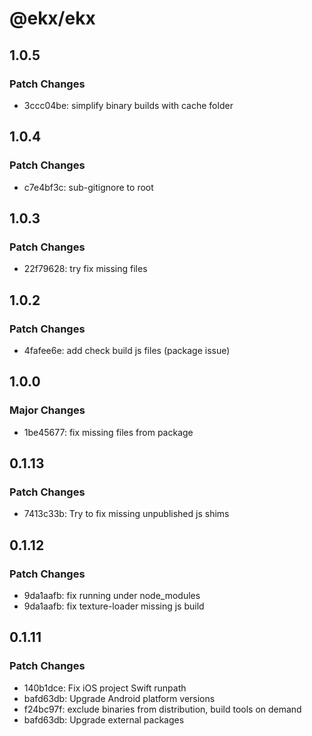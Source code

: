 # @ekx/ekx

## 1.0.5

### Patch Changes

- 3ccc04be: simplify binary builds with cache folder

## 1.0.4

### Patch Changes

- c7e4bf3c: sub-gitignore to root

## 1.0.3

### Patch Changes

- 22f79628: try fix missing files

## 1.0.2

### Patch Changes

- 4fafee6e: add check build js files (package issue)

## 1.0.0

### Major Changes

- 1be45677: fix missing files from package

## 0.1.13

### Patch Changes

- 7413c33b: Try to fix missing unpublished js shims

## 0.1.12

### Patch Changes

- 9da1aafb: fix running under node_modules
- 9da1aafb: fix texture-loader missing js build

## 0.1.11

### Patch Changes

- 140b1dce: Fix iOS project Swift runpath
- bafd63db: Upgrade Android platform versions
- f24bc97f: exclude binaries from distribution, build tools on demand
- bafd63db: Upgrade external packages
